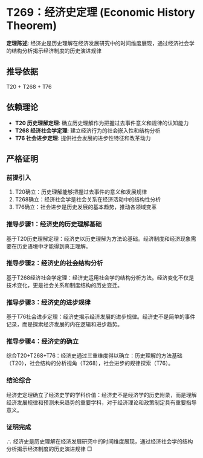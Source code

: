 # T269：经济史定理 (Economic History Theorem)

**定理陈述**: 经济史是历史理解在经济发展研究中的时间维度展现，通过经济社会学的结构分析揭示经济制度的历史演进规律

## 推导依据
T20 + T268 + T76

## 依赖理论
- **T20 历史理解定理**: 确立历史理解作为把握过去事件意义和规律的认知能力
- **T268 经济社会学定理**: 建立经济行为的社会嵌入性和结构分析
- **T76 社会进步定理**: 提供社会发展的进步性特征和改革动力

## 严格证明

### 前提引入
1. T20确立：历史理解能够把握过去事件的意义和发展规律
2. T268确立：经济社会学是社会关系在经济活动中的结构性分析
3. T76确立：社会进步是历史发展的基本趋势，推动各领域变革

### 推导步骤1：经济史的历史理解基础
基于T20历史理解定理：经济史以历史理解为方法论基础。经济制度和经济现象需要在历史语境中才能得到真正理解。

### 推导步骤2：经济史的社会结构分析
基于T268经济社会学定理：经济史运用社会学的结构分析方法。经济变化不仅是技术变化，更是社会关系和制度结构的历史变迁。

### 推导步骤3：经济史的进步规律
基于T76社会进步定理：经济史揭示经济发展的进步规律。经济史不是简单的事件记录，而是探索经济发展的内在逻辑和进步趋势。

### 推导步骤4：经济史的确立
综合T20+T268+T76：经济史通过三重维度得以确立：历史理解的方法基础（T20），社会结构的分析视角（T268），社会进步的规律探索（T76）。

### 结论综合
经济史定理确立了经济史学的学科价值：经济史不是经济学的历史附录，而是理解经济发展规律和预测未来趋势的重要学科，对于经济理论和政策制定具有重要指导意义。

### 证明完成
∴ 经济史是历史理解在经济发展研究中的时间维度展现，通过经济社会学的结构分析揭示经济制度的历史演进规律 □